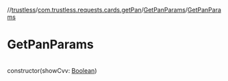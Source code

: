 //[trustless](../../../index.md)/[com.trustless.requests.cards.getPan](../index.md)/[GetPanParams](index.md)/[GetPanParams](-get-pan-params.md)

# GetPanParams

\
constructor(showCvv: [Boolean](https://kotlinlang.org/api/latest/jvm/stdlib/kotlin/-boolean/index.html))
